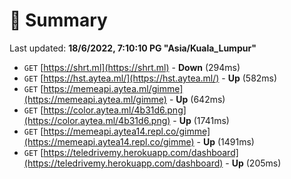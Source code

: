 # 📖 Summary
Last updated: **18/6/2022, 7:10:10 PG "Asia/Kuala_Lumpur"**

- `GET` [https://shrt.ml](https://shrt.ml) - **Down** (294ms)
- `GET` [https://hst.aytea.ml/](https://hst.aytea.ml/) - **Up** (582ms)
- `GET` [https://memeapi.aytea.ml/gimme](https://memeapi.aytea.ml/gimme) - **Up** (642ms)
- `GET` [https://color.aytea.ml/4b31d6.png](https://color.aytea.ml/4b31d6.png) - **Up** (1741ms)
- `GET` [https://memeapi.aytea14.repl.co/gimme](https://memeapi.aytea14.repl.co/gimme) - **Up** (1491ms)
- `GET` [https://teledrivemy.herokuapp.com/dashboard](https://teledrivemy.herokuapp.com/dashboard) - **Up** (205ms)

